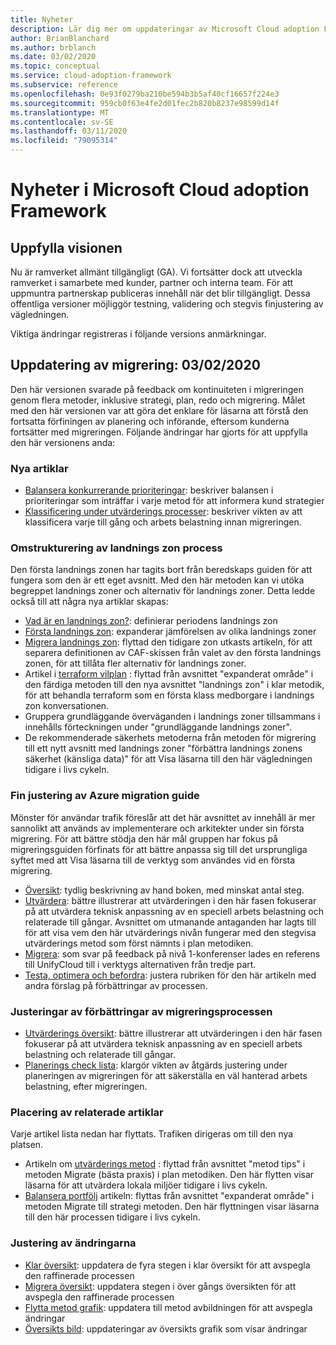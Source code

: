 ```yaml
---
title: Nyheter
description: Lär dig mer om uppdateringar av Microsoft Cloud adoption Framework för Azure.
author: BrianBlanchard
ms.author: brblanch
ms.date: 03/02/2020
ms.topic: conceptual
ms.service: cloud-adoption-framework
ms.subservice: reference
ms.openlocfilehash: 0e93f0279ba210be594b3b5af40cf16657f224e3
ms.sourcegitcommit: 959cb0f63e4fe2d01fec2b820b8237e98599d14f
ms.translationtype: MT
ms.contentlocale: sv-SE
ms.lasthandoff: 03/11/2020
ms.locfileid: "79095314"
---
```

# <a name="whats-new-in-the-microsoft-cloud-adoption-framework"></a>Nyheter i Microsoft Cloud adoption Framework

## <a name="fulfilling-the-vision"></a>Uppfylla visionen

Nu är ramverket allmänt tillgängligt (GA). Vi fortsätter dock att utveckla ramverket i samarbete med kunder, partner och interna team. För att uppmuntra partnerskap publiceras innehåll när det blir tillgängligt. Dessa offentliga versioner möjliggör testning, validering och stegvis finjustering av vägledningen.

Viktiga ändringar registreras i följande versions anmärkningar.

## <a name="migration-update-03022020"></a>Uppdatering av migrering: 03/02/2020

Den här versionen svarade på feedback om kontinuiteten i migreringen genom flera metoder, inklusive strategi, plan, redo och migrering. Målet med den här versionen var att göra det enklare för läsarna att förstå den fortsatta förfiningen av planering och införande, eftersom kunderna fortsätter med migreringen. Följande ändringar har gjorts för att uppfylla den här versionens anda:

### <a name="new-articles"></a>Nya artiklar

- [Balansera konkurrerande prioriteringar](../strategy/balance-competing-priorities.md): beskriver balansen i prioriteringar som inträffar i varje metod för att informera kund strategier
- [Klassificering under utvärderings processer](../migrate/migration-considerations/assess/classify.md): beskriver vikten av att klassificera varje till gång och arbets belastning innan migreringen.

### <a name="restructure-landing-zone-process"></a>Omstrukturering av landnings zon process

Den första landnings zonen har tagits bort från beredskaps guiden för att fungera som den är ett eget avsnitt. Med den här metoden kan vi utöka begreppet landnings zoner och alternativ för landnings zoner. Detta ledde också till att några nya artiklar skapas:

- [Vad är en landnings zon?](../ready/landing-zone/index.md): definierar periodens landnings zon
- [Första landnings zon](../ready/landing-zone/first-landing-zone.md): expanderar jämförelsen av olika landnings zoner
- [Migrera landnings zon](../ready/landing-zone/migrate-landing-zone.md): flyttad den tidigare zon utkasts artikeln, för att separera definitionen av CAF-skissen från valet av den första landnings zonen, för att tillåta fler alternativ för landnings zoner.
- Artikel i [terraform vilplan](../ready/landing-zone/terraform-landing-zone.md) : flyttad från avsnittet "expanderat område" i den färdiga metoden till den nya avsnittet "landnings zon" i klar metodik, för att behandla terraform som en första klass medborgare i landnings zon konversationen.
- Gruppera grundläggande överväganden i landnings zoner tillsammans i innehålls förteckningen under "grundläggande landnings zoner".
- De rekommenderade säkerhets metoderna från metoden för migrering till ett nytt avsnitt med landnings zoner "förbättra landnings zonens säkerhet (känsliga data)" för att Visa läsarna till den här vägledningen tidigare i livs cykeln.

### <a name="refinements-to-the-azure-migration-guide"></a>Fin justering av Azure migration guide

Mönster för användar trafik föreslår att det här avsnittet av innehåll är mer sannolikt att används av implementerare och arkitekter under sin första migrering. För att bättre stödja den här mål gruppen har fokus på migreringsguiden förfinats för att bättre anpassa sig till det ursprungliga syftet med att Visa läsarna till de verktyg som användes vid en första migrering.

- [Översikt](../migrate/azure-migration-guide/index.md): tydlig beskrivning av hand boken, med minskat antal steg.
- [Utvärdera](../migrate/azure-migration-guide/assess.md): bättre illustrerar att utvärderingen i den här fasen fokuserar på att utvärdera teknisk anpassning av en speciell arbets belastning och relaterade till gångar. Avsnittet om utmanande antaganden har lagts till för att visa vem den här utvärderings nivån fungerar med den stegvisa utvärderings metod som först nämnts i plan metodiken.
- [Migrera](../migrate/azure-migration-guide/migrate.md): som svar på feedback på nivå 1-konferenser lades en referens till UnifyCloud till i verktygs alternativen från tredje part.
- [Testa, optimera och befordra](../migrate/azure-migration-guide/optimize-and-transform.md): justera rubriken för den här artikeln med andra förslag på förbättringar av processen.

### <a name="refinements-to-migration-process-improvements"></a>Justeringar av förbättringar av migreringsprocessen

- [Utvärderings översikt](../migrate/migration-considerations/assess/index.md): bättre illustrerar att utvärderingen i den här fasen fokuserar på att utvärdera teknisk anpassning av en speciell arbets belastning och relaterade till gångar.
- [Planerings check lista](../migrate/migration-considerations/prerequisites/planning-checklist.md): klargör vikten av åtgärds justering under planeringen av migreringen för att säkerställa en väl hanterad arbets belastning, efter migreringen.

### <a name="placement-of-related-articles"></a>Placering av relaterade artiklar

Varje artikel lista nedan har flyttats. Trafiken dirigeras om till den nya platsen.

- Artikeln om [utvärderings metod](../plan/contoso-migration-assessment.md) : flyttad från avsnittet "metod tips" i metoden Migrate (bästa praxis) i plan metodiken. Den här flytten visar läsarna för att utvärdera lokala miljöer tidigare i livs cykeln.
- [Balansera portfölj](../strategy/balance-the-portfolio.md) artikeln: flyttas från avsnittet "expanderat område" i metoden Migrate till strategi metoden. Den här flyttningen visar läsarna till den här processen tidigare i livs cykeln.

### <a name="alignment-of-the-changes"></a>Justering av ändringarna

- [Klar översikt](../ready/index.md): uppdatera de fyra stegen i klar översikt för att avspegla den raffinerade processen
- [Migrera översikt](../migrate/index.md): uppdatera stegen i över gångs översikten för att avspegla den raffinerade processen
- [Flytta metod grafik](../migrate/index.md): uppdatera till metod avbildningen för att avspegla ändringar
- [Översikts bild](../index.md): uppdateringar av översikts grafik som visar ändringar
